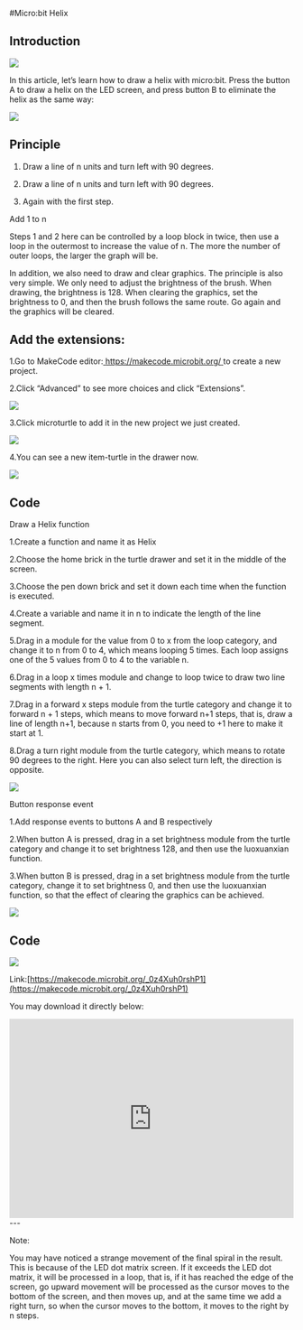 #Micro:bit Helix

## Introduction

![](./images/case_22_01.png)

 In this article, let’s learn how to draw a helix with micro:bit. Press the button A to draw a helix on the LED screen, and press button B to eliminate the helix as the same way:

![](./images/case_22_02.gif)

## Principle

1. Draw a line of n units and turn left with 90 degrees.

2.  Draw a line of n units and turn left with 90 degrees.

3. Again with the first step.

Add 1 to n

Steps 1 and 2 here can be controlled by a loop block in twice, then use a loop in the outermost to increase the value of n. The more the number of outer loops, the larger the graph will be.

In addition, we also need to draw and clear graphics. The principle is also very simple. We only need to adjust the brightness of the brush. When drawing, the brightness is 128. When clearing the graphics, set the brightness to 0, and then the brush follows the same route. Go again and the graphics will be cleared.

## Add the extensions:

1.Go to MakeCode editor:[ https://makecode.microbit.org/ ]( https://makecode.microbit.org/ )to create a new project.

2.Click “Advanced” to see more choices and click “Extensions”.

![](./images/case_01_10.png)

3.Click microturtle to add it in the new project we just created.

![](./images/case_22_04.png)

4.You can see a new item-turtle in the drawer now.

![](./images/case_22_05.png)

## Code

Draw a Helix function

1.Create a function and name it as Helix

2.Choose the home brick in the turtle drawer and set it in the middle of the screen.

3.Choose the pen down brick and set it down each time when the function is executed.

4.Create a variable and name it in n to indicate the length of the line segment.

5.Drag in a module for the value from 0 to x from the loop category, and change it to n from 0 to 4, which means looping 5 times. Each loop assigns one of the 5 values from 0 to 4 to the variable n.

6.Drag in a loop x times module and change to loop twice to draw two line segments with length n + 1.

7.Drag in a forward x steps module from the turtle category and change it to forward n + 1 steps, which means to move forward n+1 steps, that is, draw a line of length n+1, because n starts from 0, you need to +1 here to make it start at 1.

8.Drag a turn right module from the turtle category, which means to rotate 90 degrees to the right. Here you can also select turn left, the direction is opposite.

![](./images/case_22_06.png)

Button response event

1.Add response events to buttons A and B respectively

2.When button A is pressed, drag in a set brightness module from the turtle category and change it to set brightness 128, and then use the luoxuanxian function.

3.When button B is pressed, drag in a set brightness module from the turtle category, change it to set brightness 0, and then use the luoxuanxian function, so that the effect of clearing the graphics can be achieved.

![](./images/case_22_07.png)

## Code

![](./images/case_22_08.png)

Link:[https://makecode.microbit.org/_0z4Xuh0rshP1](https://makecode.microbit.org/_0z4Xuh0rshP1) 

You may download it directly below:

<div style="position:relative;height:0;padding-bottom:70%;overflow:hidden;"><iframe style="position:absolute;top:0;left:0;width:100%;height:100%;" src="https://makecode.microbit.org/#pub:_0z4Xuh0rshP1" frameborder="0" sandbox="allow-popups allow-forms allow-scripts allow-same-origin"></iframe></div>  
---

Note:

You may have noticed a strange movement of the final spiral in the result. This is because of the LED dot matrix screen. If it exceeds the LED dot matrix, it will be processed in a loop, that is, if it has reached the edge of the screen, go upward movement will be processed as the cursor moves to the bottom of the screen, and then moves up, and at the same time we add a right turn, so when the cursor moves to the bottom, it moves to the right by n steps.

